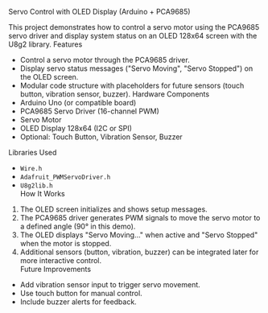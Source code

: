  Servo Control with OLED Display (Arduino + PCA9685)

This project demonstrates how to control a servo motor using the PCA9685 servo driver and display system status on an OLED 128x64 screen with the U8g2 library.
 Features
- Control a servo motor through the PCA9685 driver.
- Display servo status messages ("Servo Moving", "Servo Stopped") on the OLED screen.
- Modular code structure with placeholders for future sensors (touch button, vibration sensor, buzzer).
 Hardware Components
- Arduino Uno (or compatible board)  
- PCA9685 Servo Driver (16-channel PWM)  
- Servo Motor  
- OLED Display 128x64 (I2C or SPI)  
- Optional: Touch Button, Vibration Sensor, Buzzer  

 Libraries Used
- `Wire.h`  
- `Adafruit_PWMServoDriver.h`  
- `U8g2lib.h`  
 How It Works
1. The OLED screen initializes and shows setup messages.  
2. The PCA9685 driver generates PWM signals to move the servo motor to a defined angle (90° in this demo).  
3. The OLED displays "Servo Moving…" when active and "Servo Stopped" when the motor is stopped.  
4. Additional sensors (button, vibration, buzzer) can be integrated later for more interactive control.  
 Future Improvements
- Add vibration sensor input to trigger servo movement.  
- Use touch button for manual control.  
- Include buzzer alerts for feedback.  

